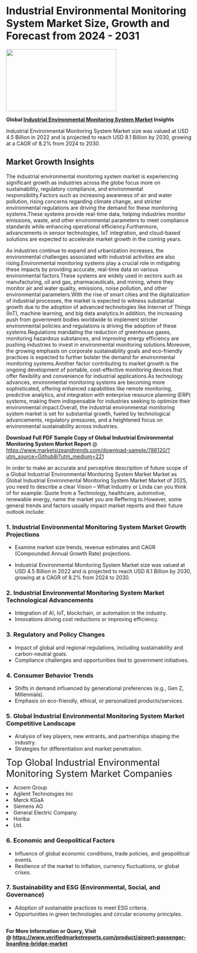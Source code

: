 <H1>Industrial Environmental Monitoring System Market Size, Growth and Forecast from 2024 - 2031</H1><img class="aligncenter size-medium wp-image-584254" src="https://thirdeyenews.in/wp-content/uploads/2024/09/Global-Market-Research-300x168.jpeg" alt="" width="300" height="168" /><p><strong>Global&nbsp;<a href="https://www.marketsizeandtrends.com/download-sample/786120/?utm_source=Github8j?utm_medium=221">Industrial Environmental Monitoring System Market</a> Insights</strong></p><p>Industrial Environmental Monitoring System Market size was valued at USD 4.5 Billion in 2022 and is projected to reach USD 8.1 Billion by 2030, growing at a CAGR of 8.2% from 2024 to 2030.</p><p><h2>Market Growth Insights</h2> <p>The industrial environmental monitoring system market is experiencing significant growth as industries across the globe focus more on sustainability, regulatory compliance, and environmental responsibility.Factors such as increasing awareness of air and water pollution, rising concerns regarding climate change, and stricter environmental regulations are driving the demand for these monitoring systems.These systems provide real-time data, helping industries monitor emissions, waste, and other environmental parameters to meet compliance standards while enhancing operational efficiency.Furthermore, advancements in sensor technologies, IoT integration, and cloud-based solutions are expected to accelerate market growth in the coming years.</p> <p>As industries continue to expand and urbanization increases, the environmental challenges associated with industrial activities are also rising.Environmental monitoring systems play a crucial role in mitigating these impacts by providing accurate, real-time data on various environmental factors.These systems are widely used in sectors such as manufacturing, oil and gas, pharmaceuticals, and mining, where they monitor air and water quality, emissions, noise pollution, and other environmental parameters.With the rise of smart cities and the digitalization of industrial processes, the market is expected to witness substantial growth due to the adoption of advanced technologies like Internet of Things (IoT), machine learning, and big data analytics.In addition, the increasing push from government bodies worldwide to implement stricter environmental policies and regulations is driving the adoption of these systems.Regulations mandating the reduction of greenhouse gases, monitoring hazardous substances, and improving energy efficiency are pushing industries to invest in environmental monitoring solutions.Moreover, the growing emphasis on corporate sustainability goals and eco-friendly practices is expected to further bolster the demand for environmental monitoring systems.Another factor contributing to market growth is the ongoing development of portable, cost-effective monitoring devices that offer flexibility and convenience for industrial applications.As technology advances, environmental monitoring systems are becoming more sophisticated, offering enhanced capabilities like remote monitoring, predictive analytics, and integration with enterprise resource planning (ERP) systems, making them indispensable for industries seeking to optimize their environmental impact.Overall, the industrial environmental monitoring system market is set for substantial growth, fueled by technological advancements, regulatory pressures, and a heightened focus on environmental sustainability across industries.</p> <p><span class=""><strong>Download Full PDF Sample Copy of Global Industrial Environmental Monitoring System Market Report</strong> @ <a href="https://www.marketsizeandtrends.com/download-sample/786120/?utm_source=Github8j?utm_medium=221" target="_blank">https://www.marketsizeandtrends.com/download-sample/786120/?utm_source=Github8j?utm_medium=221</a></span></p><p>In order to make an accurate and perceptive description of future scope of a Global&nbsp;Industrial Environmental Monitoring System Market Market as Global&nbsp;Industrial Environmental Monitoring System Market Market of 2025, you need to describe a clear Vision &ndash; What Industry or Linda can you think of for example: Quote from a Technology, healthcare, automotive, renewable energy, name the market you are Reffering to.However, some general trends and factors usually impact market reports and their future outlook include:</p><h3>1.&nbsp;<strong>Industrial Environmental Monitoring System Market Growth Projections</strong></h3><ul><li>Examine market size trends, revenue estimates and CAGR (Compounded Annual Growth Rate) projections.</li><li><p>Industrial Environmental Monitoring System Market size was valued at USD 4.5 Billion in 2022 and is projected to reach USD 8.1 Billion by 2030, growing at a CAGR of 8.2% from 2024 to 2030.</p></li></ul><h3>2.&nbsp;<strong>Industrial Environmental Monitoring System Market Technological Advancements</strong></h3><ul><li>Integration of AI, IoT, blockchain, or automation in the industry.</li><li>Innovations driving cost reductions or improving efficiency.</li></ul><h3>3.&nbsp;<strong>Regulatory and Policy Changes</strong></h3><ul><li>Impact of global and regional regulations, including sustainability and carbon-neutral goals.</li><li>Compliance challenges and opportunities tied to government initiatives.</li></ul><h3>4.&nbsp;<strong>Consumer Behavior Trends</strong></h3><ul><li>Shifts in demand influenced by generational preferences (e.g., Gen Z, Millennials).</li><li>Emphasis on eco-friendly, ethical, or personalized products/services.</li></ul><h3>5.&nbsp;<strong>Global Industrial Environmental Monitoring System Market Competitive Landscape</strong></h3><ul><li>Analysis of key players, new entrants, and partnerships shaping the industry.</li><li>Strategies for differentiation and market penetration.</li></ul><p data-pm-slice="1 1 []"><span style="color: inherit; font-family: inherit; font-size: 25px;">Top Global Industrial Environmental Monitoring System Market Companies</span></p><div class="" data-test-id=""><p><li>Acoem Group</li><li> Agilent Technologies Inc</li><li> Merck KGaA</li><li> Siemens AG</li><li> General Electric Company</li><li> Horiba</li><li> Ltd.</li></p></div><h3>6.&nbsp;<strong>Economic and Geopolitical Factors</strong></h3><ul><li>Influence of global economic conditions, trade policies, and geopolitical events.</li><li>Resilience of the market to inflation, currency fluctuations, or global crises.</li></ul><h3>7.&nbsp;<strong>Sustainability and ESG (Environmental, Social, and Governance)</strong></h3><ul><li>Adoption of sustainable practices to meet ESG criteria.</li><li>Opportunities in green technologies and circular economy principles.</li></ul><h2><strong style="font-size: 14px;">For More Information or Query, Visit @&nbsp;</strong><a style="background-color: #ffffff; font-size: 14px;" href="https://www.marketsizeandtrends.com/report/industrial-environmental-monitoring-system-market/" target="_blank">https://www.verifiedmarketreports.com/product/airport-passenger-boarding-bridge-market</a></h2>